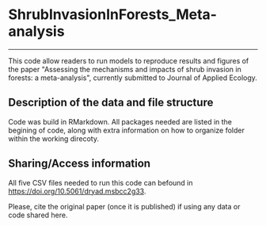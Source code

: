 # ShrubInvasionInForests_Meta-analysis
---

This code allow readers to run models to reproduce results and figures of the paper "Assessing the mechanisms and impacts of shrub invasion in forests: a meta-analysis", currently submitted to Journal of Applied Ecology.


## Description of the data and file structure

Code was build in RMarkdown. All packages needed are listed in the begining of code, along with extra information on how to organize folder within the working direcoty. 


## Sharing/Access information

All five CSV files needed to run this code can befound in https://doi.org/10.5061/dryad.msbcc2g33.

Please, cite the original paper (once it is published) if using any data or code shared here.
